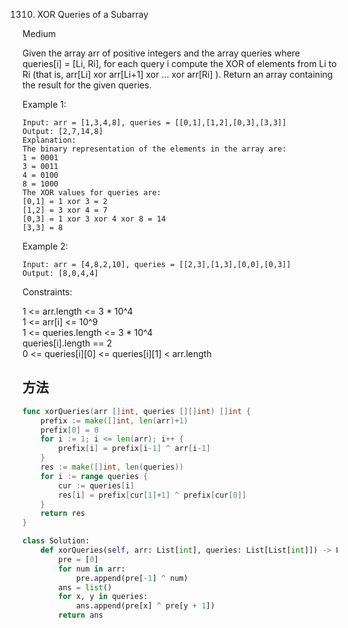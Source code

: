 1310. XOR Queries of a Subarray


Medium


Given the array arr of positive integers and the array queries where queries[i] = [Li, Ri], for each query i compute the XOR of elements from Li to Ri (that is, arr[Li] xor arr[Li+1] xor ... xor arr[Ri] ). Return an array containing the result for the given queries.
 

Example 1:

```
Input: arr = [1,3,4,8], queries = [[0,1],[1,2],[0,3],[3,3]]
Output: [2,7,14,8] 
Explanation: 
The binary representation of the elements in the array are:
1 = 0001 
3 = 0011 
4 = 0100 
8 = 1000 
The XOR values for queries are:
[0,1] = 1 xor 3 = 2 
[1,2] = 3 xor 4 = 7 
[0,3] = 1 xor 3 xor 4 xor 8 = 14 
[3,3] = 8
```

Example 2:

```
Input: arr = [4,8,2,10], queries = [[2,3],[1,3],[0,0],[0,3]]
Output: [8,0,4,4]
```

Constraints:

1 <= arr.length <= 3 * 10^4  
1 <= arr[i] <= 10^9  
1 <= queries.length <= 3 * 10^4  
queries[i].length == 2  
0 <= queries[i][0] <= queries[i][1] < arr.length


## 方法

```go
func xorQueries(arr []int, queries [][]int) []int {
    prefix := make([]int, len(arr)+1)
	prefix[0] = 0
	for i := 1; i <= len(arr); i++ {
		prefix[i] = prefix[i-1] ^ arr[i-1]
	}
	res := make([]int, len(queries))
	for i := range queries {
		cur := queries[i]
		res[i] = prefix[cur[1]+1] ^ prefix[cur[0]]
	}
	return res
}
```


```python
class Solution:
    def xorQueries(self, arr: List[int], queries: List[List[int]]) -> List[int]:
        pre = [0]
        for num in arr:
            pre.append(pre[-1] ^ num)
        ans = list()
        for x, y in queries:
            ans.append(pre[x] ^ pre[y + 1])
        return ans
```